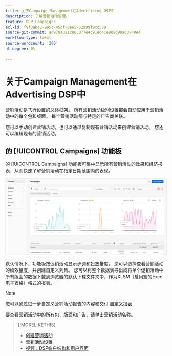 ```yaml
---
title: 关于Campaign Management在Advertising DSP中
description: 了解营销活动管理。
feature: DSP Campaigns
exl-id: f9f3aba2-995c-45df-8e65-52999f9cc539
source-git-commit: ad978a021c063377e4c91ed41e902d98a03749e4
workflow-type: tm+mt
source-wordcount: '200'
ht-degree: 0%

---
```


# 关于Campaign Management在Advertising DSP中

营销活动是飞行设置的总体框架。 所有营销活动级别设置都会自动应用于营销活动中的每个包和版面。 每个营销活动都与特定的广告商关联。

您可以手动创建营销活动，也可以通过复制现有营销活动来创建营销活动。 您还可以编辑现有的营销活动。

## 的 [!UICONTROL Campaigns] 功能板

<!-- standardize on "dashboard" or "view" -->
的 [!UICONTROL Campaigns] 功能板可集中显示所有营销活动的效果和经济报表，从而快速了解营销活动在指定日期范围内的表现。

![促销活动功能板](/help/dsp/assets/campaign-dashboard.png)

默认情况下，功能板按促销活动显示步调和投放量度。 您可以选择查看营销活动的绩效量度，并创建自定义列集。 您可以将整个数据表导出或将单个促销活动中所有版面的数据下载到浏览器的默认下载文件夹中，作为XLSM（启用宏的Excel电子表格）格式的报表。

>[!NOTE]
>
>您可以通过进一步自定义营销活动报告的内容和交付 [自定义报表](/help/dsp/reports/report-about.md).

要查看营销活动中的所有包、版面和广告，请单击营销活动名称。

>[!MORELIKETHIS]
>
>* [创建营销活动](campaign-create.md)
>* [营销活动设置](campaign-settings.md)
>* [视频：DSP帐户结构和用户界面](https://experienceleague.adobe.com/docs/advertising-cloud-learn/tutorials/dsp/ui.html)

